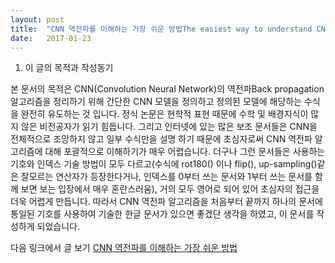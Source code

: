 ```yaml
---
layout: post
title:  "CNN 역전파를 이해하는 가장 쉬운 방법The easiest way to understand CNN backpropagation"
date:   2017-01-23 
---
```

1. 이 글의 목적과 작성동기

본 문서의 목적은 CNN(Convolution Neural Network)의 역전파Back propagation 알고리즘을 정리하기 위해 간단한 CNN 모델을 정의하고 정의된 모델에 해당하는 수식을 완전히 유도하는 것 입니다. 정식 논문은 현학적 표현 때문에 수학 및 배경지식이 많지 않은 비전공자가 읽기 힘듭니다. 그리고 인터넷에 있는 많은 보조 문서들은 CNN을 전체적으로 조망하지 않고 일부 수식만을 설명 하기 때문에 초심자로써 CNN 역전파 알고리즘에 대해 포괄적으로 이해하기가 매우 어렵습니다. 더구나 그런 문서들은 사용하는 기호와 인덱스 기술 방법이 모두 다르고(수식에 rot180() 이나 flip(), up-sampling()같은 잘모르는 연산자가 등장한다거나, 인덱스를 0부터 쓰는 문서와 1부터 쓰는 문서를 함께 보면 보는 입장에서 매우 혼란스러움), 거의 모두 영어로 되어 있어 초심자의 접근을 더욱 어렵게 만듭니다. 따라서 CNN 역전파 알고리즘을 처음부터 끝까지 하나의 문서에 통일된 기호를 사용하여 기술한 한글 문서가 있으면 좋겠단 생각을 하였고, 이 문서를 작성하게 되었습니다.

다음 링크에서 글 보기 [CNN 역전파를 이해하는 가장 쉬운 방법][cnn]

[cnn]: https://metamath1.github.io/cnn/index.html 
